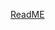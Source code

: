 [ReadME](https://raw.githubusercontent.com/mendixlabs/app-services-components/main/apps/web-widgets/countdown-timer-widget/README.md ":include")
